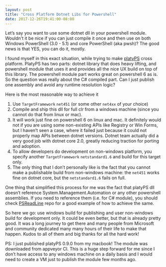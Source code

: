 ```yaml
---
layout: post
title: "Cross Platform Dotnet Libs for Powershell"
date: 2017-12-26T19:41:00-08:00
---
```


Let’s say you want to use some dotnet dll in your powershell module. Wouldn't it be nice if you can just compile it once and then use on both Windows PowerShell (3.0 - 5.1) and core PowerShell (aka pwsh)? The good news is that YES, you can do it, mostly.

I found myself in this exact situation, while trying to make [platyPS](https://github.com/PowerShell/platyPS) cross platform. PlatyPS has two parts: dotnet library that does heavy lifting, and powershell module that uses it and provides all the nice UX build on top of this library. The powershell module part works great on powershell 6 as is. So the question was really about the C# compiled part. Can I just publish one assembly and avoid any runtime resolution logic?

Here is the most reasonable way to achieve it

1. Use `TargetFramework` `net451` (or some other `net4xx` of your choice)
2. Compile and ship this dll for full clr from a windows machine (since you cannot do that from linux or mac).
3. It will work just fine on powershell 6 on linux and mac. It definitely would not if you are using some non-existing APIs like Registry or Win Forms, but I haven’t seen a case, where it failed just because it could not properly map APIs between dotnet versions. Dotnet team actually did a very good job with dotnet core 2.0, greatly reducing traction for porting and adoption.
4. To allow developers do development on non-windows platform, you specify another `TargetFramework` `netstandard1.6` and build for this target only.
5. The only thing that I don’t personally like is the fact that you cannot make a publishable build from non-windows machine: the `net451` works fine on dotnet core, but the `netstandard1.6` fails on full.

One thing that simplified this process for me was the fact that platyPS dll doesn’t reference System.Management.Automation or any other powershell assemblies. If you need to reference them (i.e. for C# module), you should check [PSReadLine](https://github.com/lzybkr/PSReadLine) repo for a good example of how to achieve the same.

So here we go: use windows build for publishing and user non-windows build for development only. It could be even better, but that is already pretty good. It was a long journey to get there and many people from Microsoft and community dedicated many many hours of their life to make that happen. Kudos to all of them and big thanks for all the hard work!

PS: I just published platyPS 0.9.0 from my macbook! The module was downloaded from appveyor CI. This is a huge step forward for me since I don’t have access to any windows machine on a daily basis and I would need to create a VM just to publish the module few months ago.

